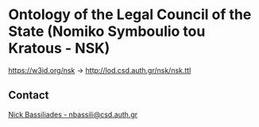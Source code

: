 # Ontology of the Legal Council of the State (Nomiko Symboulio tou Kratous - NSK)
https://w3id.org/nsk -> http://lod.csd.auth.gr/nsk/nsk.ttl


## Contact
[Nick Bassiliades - nbassili@csd.auth.gr](mailto:nbassili@csd.auth.gr)
